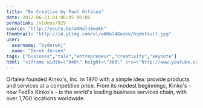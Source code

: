 ```yaml
---
title: "Be Creative by Paul Orfalea"
date: 2012-06-21 01:06:05 00:00
permalink: /videos/929
source: "http://youtu.be/wAHal48eokk"
thumbnail: "http://i4.ytimg.com/vi/wAHal48eokk/hqdefault.jpg"
user:
  username: "byderekj"
  name: "Derek Jensen"
tags: ["business","talk","entrepreneur","creativity","keynote"]
html: "<iframe width=\"640\" height=\"360\" src=\"http://www.youtube.com/embed/wAHal48eokk?wmode=transparent&fs=1&feature=oembed\" frameborder=\"0\" allowfullscreen></iframe>"
---
```


Orfalea founded Kinko's, Inc. in 1970 with a simple idea: provide products and services at a competitive price. From its modest beginnings, Kinko's - now FedEx Kinko's - is the world's leading business services chain, with over 1,700 locations worldwide.